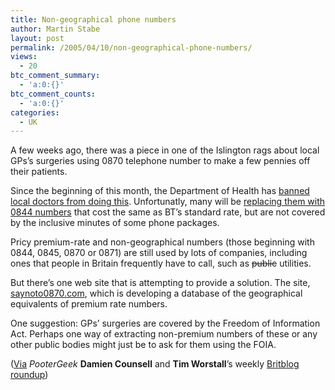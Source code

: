 ```yaml
---
title: Non-geographical phone numbers
author: Martin Stabe
layout: post
permalink: /2005/04/10/non-geographical-phone-numbers/
views:
  - 20
btc_comment_summary:
  - 'a:0:{}'
btc_comment_counts:
  - 'a:0:{}'
categories:
  - UK
---
```

A few weeks ago, there was a piece in one of the Islington rags about local GPs&rsquo;s surgeries using 0870 telephone number to make a few pennies off their patients.

Since the beginning of this month, the Department of Health has [banned local doctors from doing this][1]. Unfortunatly, many will be [replacing them with 0844 numbers][2] that cost the same as BT&#8217;s standard rate, but are not covered by the inclusive minutes of some phone packages. 

Pricy premium-rate and non-geographical numbers (those beginning with 0844, 0845, 0870 or 0871) are still used by lots of companies, including ones that people in Britain frequently have to call, such as <s>public</s> utilities.

But there&rsquo;s one web site that is attempting to provide a solution. The site, [saynoto0870.com][3], which is developing a database of the geographical equivalents of premium rate numbers.

One suggestion: GPs&rsquo; surgeries are covered by the Freedom of Information Act. Perhaps one way of extracting non-premium numbers of these or any other public bodies might just be to ask for them using the FOIA.

([Via][4] *PooterGeek* **Damien Counsell** and **Tim Worstall**&rsquo;s weekly [Britblog roundup][5])

 [1]: http://www.dh.gov.uk/PublicationsAndStatistics/PressReleases/PressReleasesNotices/fs/en?CONTENT_ID=4104023&chk=JdW4bw
 [2]: http://www.negplc.com/ban_0870.htm
 [3]: http://www.saynoto0870.com/
 [4]: http://www.pootergeek.com/?p=1497
 [5]: http://timworstall.typepad.com/timworstall/2005/04/britblog_roundu_3.html "Tim Worstall: BritBlog Roundup # 8"